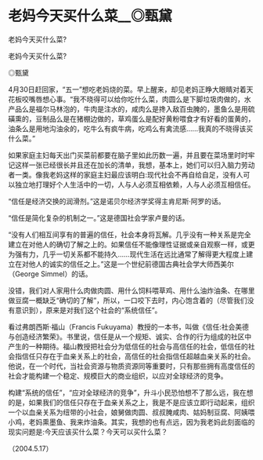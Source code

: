 # 老妈今天买什么菜__◎甄黛

老妈今天买什么菜?

老妈今天买什么菜?

◎甄黛

4月30日赶回家，“五一”想吃老妈烧的菜。早上醒来，却见老妈正睁大眼睛对着天花板咬嘴唇想心事。“我不晓得可以给你吃什么菜，肉圆么是下脚垃圾肉做的，水产品么是福尔马林泡的，牛肉是注水的，咸肉么是搀入敌百虫腌的，墨鱼么是用硫磺熏的，豆制品么是在猪棚边做的，草鸡蛋么是配好黄粉喂食才有好看的蛋黄的，油条么是用地沟油氽的，吃牛么有疯牛病，吃鸡么有禽流感……我真的不晓得该买什么菜。”

如果家庭主妇每天出门买菜前都要在脑子里如此历数一遍，并且要在菜场里时时牢记这样一张已经很长并且还在加长的清单，我想，基本上，她们可以归入脑力劳动者一类。像我老妈这样的家庭主妇最应该明白:现代社会不再自给自足，没有人可以独立地打理好个人生活中的一切，人与人必须互相依赖，人与人必须互相信任。

“信任是经济交换的润滑剂。”这是诺贝尔经济学奖得主肯尼斯·阿罗的话。

“信任是简化复杂的机制之一。”这是德国社会学家卢曼的话。

“没有人们相互间享有的普遍的信任，社会本身将瓦解。几乎没有一种关系是完全建立在对他人的确切了解之上的。如果信任不能像理性证据或亲自观察一样，或更为强有力，几乎一切关系都不能持久……现代生活在远比通常了解得更大程度上建立在对他人的诚实的信任之上。”这是一个世纪前德国古典社会学大师西美尔（George Simmel）的话。

没错，我们对人家用什么肉做肉圆、用什么饲料喂草鸡、用什么油炸油条、在哪里做豆腐一概缺乏“确切的了解”，所以，一口咬下去时，内心饱含着的（尽管我们没有意识到），原来是对我们这个社会的“系统信任”。

看过弗朗西斯·福山（Francis Fukuyama）教授的一本书，叫做《信任:社会美德与创造经济繁荣》。书里说，信任是从一个规矩、诚实、合作的行为组成的社区中产生的一种期待。福山教授把社会分为低信任的社会与高信任的社会，低信任的社会指信任只存在于血亲关系上的社会，高信任的社会指信任超越血亲关系的社会。他说，在一个时代，当社会资源与物质资源同等重要时，只有那些拥有高度信任的社会才能构建一个稳定、规模巨大的商业组织，以应对全球经济的竞争。

构建“系统的信任”，“应对全球经济的竞争”，升斗小民恐怕想不了那么远，我在想的是，如果我们的信任只存在于血亲关系之上，我是不是应该立即行动起来，组织一个以血亲关系为纽带的小社会，娘舅做肉圆、叔叔腌咸肉、姑妈制豆腐、阿姨喂小鸡，老妈熏墨鱼、我来炸油条。其实，我想的也有点远，因为我老妈此刻面临的现实问题是:今天应该买什么菜？今天可以买什么菜？

（2004.5.17）